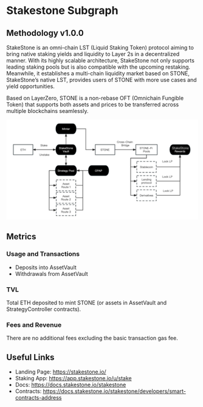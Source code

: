 # Stakestone Subgraph

## Methodology v1.0.0

StakeStone is an omni-chain LST (Liquid Staking Token) protocol aiming to bring native staking yields and
liquidity to Layer 2s in a decentralized manner. With its highly scalable architecture, StakeStone not only
supports leading staking pools but is also compatible with the upcoming restaking. Meanwhile, it establishes a
multi-chain liquidity market based on STONE, StakeStone’s native LST, provides users of STONE with more use
cases and yield opportunities.

Based on LayerZero, STONE is a non-rebase OFT (Omnichain Fungible Token) that supports both assets and
prices to be transferred across multiple blockchains seamlessly.

![overview](image.png)

## Metrics

### Usage and Transactions

- Deposits into AssetVault
- Withdrawals from AssetVault

### TVL

Total ETH deposited to mint STONE (or assets in AssetVault and StrategyController contracts).

### Fees and Revenue

There are no additional fees excluding the basic transaction gas fee.

## Useful Links

- Landing Page: https://stakestone.io/
- Staking App: https://app.stakestone.io/u/stake
- Docs: https://docs.stakestone.io/stakestone
- Contracts: https://docs.stakestone.io/stakestone/developers/smart-contracts-address
